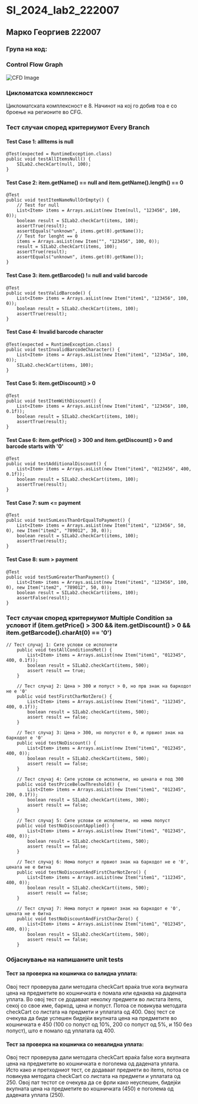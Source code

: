 # SI_2024_lab2_222007

## Марко Георгиев 222007

### Група на код: 

###  Control Flow Graph

![CFD Image](https://github.com/markogeorgiev/SI_2024_lab2_222007/assets/132363580/0a5260a6-374d-43b6-97d8-f6d5bce5731f)

### Цикломатска комплексност

Цикломатската комплексност е 8. Начинот на кој го добив тоа е со броење на регионите во CFG. 

### Тест случаи според критериумот  Every Branch 
#### Test Case 1: allItems is null

```
@Test(expected = RuntimeException.class)
public void testAllItemsNull() {
    SILab2.checkCart(null, 100);
}
```

#### Test Case 2: item.getName() == null and item.getName().length() == 0

```
@Test
public void testItemNameNullOrEmpty() {
    // Test for null
    List<Item> items = Arrays.asList(new Item(null, "123456", 100, 0));
    boolean result = SILab2.checkCart(items, 100);
    assertTrue(result);
    assertEquals("unknown", items.get(0).getName());
    // Test for lenght == 0
    items = Arrays.asList(new Item("", "123456", 100, 0));
    result = SILab2.checkCart(items, 100);
    assertTrue(result);
    assertEquals("unknown", items.get(0).getName());
}
```

#### Test Case 3: item.getBarcode() != null and valid barcode

```
@Test
public void testValidBarcode() {
    List<Item> items = Arrays.asList(new Item("item1", "123456", 100, 0));
    boolean result = SILab2.checkCart(items, 100);
    assertTrue(result);
}
```

#### Test Case 4: Invalid barcode character

```
@Test(expected = RuntimeException.class)
public void testInvalidBarcodeCharacter() {
    List<Item> items = Arrays.asList(new Item("item1", "12345a", 100, 0));
    SILab2.checkCart(items, 100);
}
```

#### Test Case 5: item.getDiscount() > 0

```
@Test
public void testItemWithDiscount() {
    List<Item> items = Arrays.asList(new Item("item1", "123456", 100, 0.1f));
    boolean result = SILab2.checkCart(items, 100);
    assertTrue(result);
}
```

#### Test Case 6: item.getPrice() > 300 and item.getDiscount() > 0 and barcode starts with '0'

```
@Test
public void testAdditionalDiscount() {
    List<Item> items = Arrays.asList(new Item("item1", "0123456", 400, 0.1f));
    boolean result = SILab2.checkCart(items, 100);
    assertTrue(result);
}
```

#### Test Case 7: sum <= payment

```
@Test
public void testSumLessThanOrEqualToPayment() {
    List<Item> items = Arrays.asList(new Item("item1", "123456", 50, 0), new Item("item2", "789012", 30, 0));
    boolean result = SILab2.checkCart(items, 100);
    assertTrue(result);
}
```

#### Test Case 8: sum > payment

```
@Test
public void testSumGreaterThanPayment() {
    List<Item> items = Arrays.asList(new Item("item1", "123456", 100, 0), new Item("item2", "789012", 50, 0));
    boolean result = SILab2.checkCart(items, 100);
    assertFalse(result);
}
```

### Тест случаи според критериумот Multiple Condition за условот if (item.getPrice() > 300 && item.getDiscount() > 0 && item.getBarcode().charAt(0) == '0')

```
// Тест случај 1: Сите услови се исполнети
    public void testAllConditionsMet() {
        List<Item> items = Arrays.asList(new Item("item1", "012345", 400, 0.1f));
        boolean result = SILab2.checkCart(items, 500);
        assert result == true;
    }

    // Тест случај 2: Цена > 300 и попуст > 0, но прв знак на баркодот не е '0'
    public void testFirstCharNotZero() {
        List<Item> items = Arrays.asList(new Item("item1", "112345", 400, 0.1f));
        boolean result = SILab2.checkCart(items, 500);
        assert result == false;
    }

    // Тест случај 3: Цена > 300, но попустот е 0, и првиот знак на баркодот е '0'
    public void testNoDiscount() {
        List<Item> items = Arrays.asList(new Item("item1", "012345", 400, 0));
        boolean result = SILab2.checkCart(items, 500);
        assert result == false;
    }

    // Тест случај 4: Сите услови се исполнети, но цената е под 300
    public void testPriceBelowThreshold() {
        List<Item> items = Arrays.asList(new Item("item1", "012345", 200, 0.1f));
        boolean result = SILab2.checkCart(items, 300);
        assert result == false;
    }

    // Тест случај 5: Сите услови се исполнети, но нема попуст
    public void testNoDiscountApplied() {
        List<Item> items = Arrays.asList(new Item("item1", "012345", 400, 0));
        boolean result = SILab2.checkCart(items, 500);
        assert result == false;
    }

    // Тест случај 6: Нема попуст и првиот знак на баркодот не е '0', цената не е битна
    public void testNoDiscountAndFirstCharNotZero() {
        List<Item> items = Arrays.asList(new Item("item1", "112345", 400, 0));
        boolean result = SILab2.checkCart(items, 500);
        assert result == false;
    }

    // Тест случај 7: Нема попуст и првиот знак на баркодот е '0', цената не е битна
    public void testNoDiscountAndFirstCharZero() {
        List<Item> items = Arrays.asList(new Item("item1", "012345", 400, 0));
        boolean result = SILab2.checkCart(items, 500);
        assert result == false;
    }
```

### Објаснување на напишаните unit tests

#### Тест за проверка на кошничка со валидна уплата:
Овој тест проверува дали методата checkCart враќа true кога вкупната цена на предметите во кошничката е помала или еднаква на дадената уплата. Во овој тест се додаваат неколку предмети во листата items, секој со свое име, баркод, цена и попуст. Потоа се повикува методата checkCart со листата на предмети и уплатата од 400. Овој тест се очекува да биде успешен бидејќи вкупната цена на предметите во кошничката е 450 (100 со попуст од 10%, 200 со попуст од 5%, и 150 без попуст), што е помало од уплатата од 400.

#### Тест за проверка на кошничка со невалидна уплата:
Овој тест проверува дали методата checkCart враќа false кога вкупната цена на предметите во кошничката е поголема од дадената уплата. Исто како и претходниот тест, се додаваат предмети во items, потоа се повикува методата checkCart со листата на предмети и уплатата од 250. Овој пат тестот се очекува да се фрли како неуспешен, бидејќи вкупната цена на предметите во кошничката (450) е поголема од дадената уплата (250).

